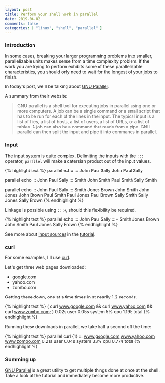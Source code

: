 ```yaml
---
layout: post
title: Perform your shell work in parallel
date: 2019-06-02
comments: false
categories: [ "linux", "shell", "parallel" ]
---
```


### Introduction

In some cases, breaking your larger programming problems into smaller, parallelizable units makes sense from a time complexity problem. If the work you are trying to perform exhibits some of these parallelizable characteristics, you should only need to wait for the longest of your jobs to finish.

In today's post, we'll be talking about [GNU Parallel](https://www.gnu.org/software/parallel/).

A summary from their website:

> GNU parallel is a shell tool for executing jobs in parallel using one or more computers. A job can be a single command or a small script that has to be run for each of the lines in the input. The typical input is a list of files, a list of hosts, a list of users, a list of URLs, or a list of tables. A job can also be a command that reads from a pipe. GNU parallel can then split the input and pipe it into commands in parallel.

### Input

The input system is quite complex. Delimiting the inputs with the `:::` operator, `parallel` will make a catersian product out of the input values. 

{% highlight text %}
parallel echo ::: John Paul Sally
John
Paul
Sally

parallel echo ::: John Paul Sally ::: Smith
John Smith
Paul Smith
Sally Smith

parallel echo ::: John Paul Sally ::: Smith Jones Brown
John Smith
John Jones
John Brown
Paul Smith
Paul Jones
Paul Brown
Sally Smith
Sally Jones
Sally Brown
{% endhighlight %}

Linkage is possible using `:::+`, should this flexibility be required.

{% highlight text %}
parallel echo ::: John Paul Sally :::+ Smith Jones Brown
John Smith
Paul Jones
Sally Brown
{% endhighlight %}

See more about [input sources](https://www.gnu.org/software/parallel/parallel_tutorial.html#Input-sources) in the [tutorial](https://www.gnu.org/software/parallel/parallel_tutorial.html).

### curl

For some examples, I'll use [curl](https://curl.haxx.se/).

Let's get three web pages downloaded:

* google.com
* yahoo.com
* zombo.com

Getting these down, one at a time times in at nearlly 1.2 seconds. 

{% highlight text %}
( curl www.google.com && curl www.yahoo.com && curl www.zombo.com; )  0.02s user 0.05s system 5% cpu 1.195 total
{% endhighlight %}

Running these downloads in parallel, we take half a second off the time:

{% highlight text %}
parallel curl {1} ::: www.google.com www.yahoo.com www.zombo.com  0.21s user 0.04s system 33% cpu 0.774 total
{% endhighlight %}

### Summing up

[GNU Parallel](https://www.gnu.org/software/parallel/) is a great utility to get multiple things done at once at the shell. Take a look at the tutorial and immediately become more productive.


